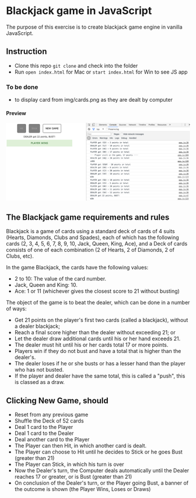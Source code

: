 # Blackjack game in JavaScript

The purpose of this exercise is to create blackjack game engine in vanilla JavaScript.

## Instruction

- Clone this repo ```git clone``` and check into the folder 
- Run ```open index.html``` for Mac or ```start index.html``` for Win to see JS app

### To be done

- to display card from img/cards.png as they are dealt by computer

#### Preview

![sass-js-coding-test screenshot](https://github.com/maciejk77/blackjack-js/blob/master/img/screenshot.png?raw=true)

## The Blackjack game requirements and rules

Blackjack is a game of cards using a standard deck of cards of 4 suits (Hearts, Diamonds, Clubs and Spades), each of which has the following cards (2, 3, 4, 5, 6, 7, 8, 9, 10, Jack, Queen, King, Ace), and a Deck of cards consists of one of each combination (2 of Hearts, 2 of Diamonds, 2 of Clubs, etc).

In the game Blackjack, the cards have the following values:

- 2 to 10: The value of the card number.
- Jack, Queen and King: 10.
- Ace: 1 or 11 (whichever gives the closest score to 21 without busting)

The object of the game is to beat the dealer, which can be done in a number of ways:

- Get 21 points on the player's first two cards (called a blackjack), without a dealer blackjack;
- Reach a final score higher than the dealer without exceeding 21; or
- Let the dealer draw additional cards until his or her hand exceeds 21.
- The dealer must hit until his or her cards total 17 or more points. 
- Players win if they do not bust and have a total that is higher than the dealer's.
- The dealer loses if he or she busts or has a lesser hand than the player who has not busted.
- If the player and dealer have the same total, this is called a "push", this is classed as a draw.

## Clicking New Game, should

- Reset from any previous game
- Shuffle the Deck of 52 cards
- Deal 1 card to the Player
- Deal 1 card to the Dealer
- Deal another card to the Player
- The Player can then Hit, in which another card is dealt. 
- The Player can choose to Hit until he decides to Stick or he goes Bust (greater than 21)
- The Player can Stick, in which his turn is over
- Now the Dealer's turn, the Computer deals automatically until the Dealer reaches 17 or greater, or is Bust (greater than 21)
- On conclusion of the Dealer's turn, or the Player going Bust, a banner of the outcome is shown (the Player Wins, Loses or Draws)
